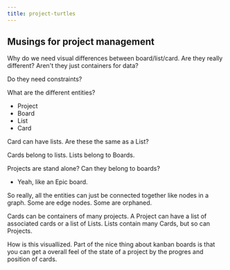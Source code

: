 ```yaml
---
title: project-turtles
---
```


## Musings for project management

Why do we need visual differences between board/list/card. Are they really
different? Aren't they just containers for data?

Do they need constraints?

What are the different entities?
  * Project
  * Board
  * List
  * Card

Card can have lists. Are these the same as a List?

Cards belong to lists. Lists belong to Boards.

Projects are stand alone? Can they belong to boards?
* Yeah, like an Epic board.

So really, all the entities can just be connected together like nodes in a
graph. Some are edge nodes. Some are orphaned.

Cards can be containers of many projects. A Project can have a list of
associated cards or a list of Lists. Lists contain many Cards, but so can
Projects.

How is this visuallized. Part of the nice thing about kanban boards is that you
can get a overall feel of the state of a project by the progres and position of
cards.
